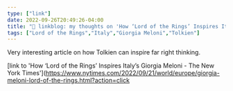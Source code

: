 ```yaml
---
type: ["link"]
date: 2022-09-26T20:49:26-04:00
title: "🔗 linkblog: my thoughts on 'How ‘Lord of the Rings’ Inspires Italy’s Giorgia Meloni - The New York Times'"
tags: ["Lord of the Rings","Italy","Giorgia Meloni","Tolkien"]
---
```

Very interesting article on how Tolkien can inspire far right thinking.
 

[link to 'How ‘Lord of the Rings’ Inspires Italy’s Giorgia Meloni - The New York Times'](https://www.nytimes.com/2022/09/21/world/europe/giorgia-meloni-lord-of-the-rings.html?action=click

